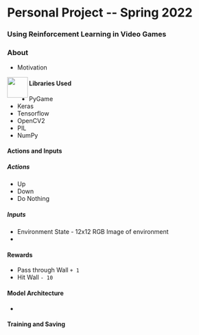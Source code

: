 # Personal Project -- Spring 2022

### Using Reinforcement Learning in Video Games

### About
- Motivation
  
<a href="url"><img src="https://github.com/mattaadams/RL_Wall_Game/blob/master/assets/Wall_Game.png" align="left" height="48" width="48" ></a>


 
#### Libraries Used
- PyGame
- Keras
- Tensorflow
- OpenCV2
- PIL
- NumPy


#### Actions and Inputs
  
##### Actions
 -  Up
 -  Down
 -  Do Nothing

##### Inputs
 - Environment State - 12x12 RGB Image of environment
 - 

#### Rewards
 
 -  Pass through Wall `+ 1` 
 -  Hit Wall  `- 10`
  

#### Model Architecture
 
 -  

#### Training and Saving

